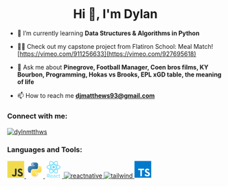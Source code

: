 <h1 align="center">Hi 👋, I'm Dylan</h1>
<!-- <h3 align="center">I'm all about DATA ACCESSIBILITY - the intersection of intuitive UI's and effective data pipelines.</h3> -->

- 🌱 I’m currently learning **Data Structures & Algorithms in Python**

- 👨‍💻 Check out my capstone project from Flatiron School: Meal Match! [https://vimeo.com/911256633](https://vimeo.com/927695618)

- 💬 Ask me about **Pinegrove, Football Manager, Coen bros films, KY Bourbon, Programming, Hokas vs Brooks, EPL xGD table, the meaning of life**

- 📫 How to reach me **djmatthews93@gmail.com**

<h3 align="left">Connect with me:</h3>
<p align="left">
<a href="https://linkedin.com/in/dylnmtthws" target="blank"><img align="center" src="https://raw.githubusercontent.com/rahuldkjain/github-profile-readme-generator/master/src/images/icons/Social/linked-in-alt.svg" alt="dylnmtthws" height="30" width="40" /></a>
</p>

<h3 align="left">Languages and Tools:</h3>
<p align="left"> <a href="https://developer.mozilla.org/en-US/docs/Web/JavaScript" target="_blank" rel="noreferrer"> <img src="https://raw.githubusercontent.com/devicons/devicon/master/icons/javascript/javascript-original.svg" alt="javascript" width="40" height="40"/> </a> <a href="https://www.python.org" target="_blank" rel="noreferrer"> <img src="https://raw.githubusercontent.com/devicons/devicon/master/icons/python/python-original.svg" alt="python" width="40" height="40"/> </a> <a href="https://reactjs.org/" target="_blank" rel="noreferrer"> <img src="https://raw.githubusercontent.com/devicons/devicon/master/icons/react/react-original-wordmark.svg" alt="react" width="40" height="40"/> </a> <a href="https://reactnative.dev/" target="_blank" rel="noreferrer"> <img src="https://reactnative.dev/img/header_logo.svg" alt="reactnative" width="40" height="40"/> </a> <a href="https://tailwindcss.com/" target="_blank" rel="noreferrer"> <img src="https://www.vectorlogo.zone/logos/tailwindcss/tailwindcss-icon.svg" alt="tailwind" width="40" height="40"/> </a> <a href="https://www.typescriptlang.org/" target="_blank" rel="noreferrer"> <img src="https://raw.githubusercontent.com/devicons/devicon/master/icons/typescript/typescript-original.svg" alt="typescript" width="40" height="40"/> </a> </p>
